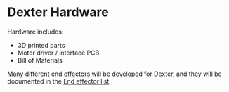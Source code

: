 # Dexter Hardware

Hardware includes:
* 3D printed parts
* Motor driver / interface PCB
* Bill of Materials

Many different end effectors will be developed for Dexter, and they will be documented in the [End effector list](End-Effectors).